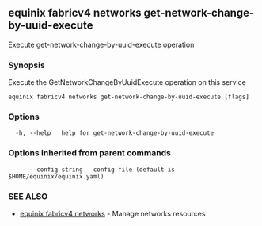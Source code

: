 ## equinix fabricv4 networks get-network-change-by-uuid-execute

Execute get-network-change-by-uuid-execute operation

### Synopsis

Execute the GetNetworkChangeByUuidExecute operation on this service

```
equinix fabricv4 networks get-network-change-by-uuid-execute [flags]
```

### Options

```
  -h, --help   help for get-network-change-by-uuid-execute
```

### Options inherited from parent commands

```
      --config string   config file (default is $HOME/equinix/equinix.yaml)
```

### SEE ALSO

* [equinix fabricv4 networks](equinix_fabricv4_networks.md)	 - Manage networks resources

